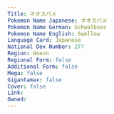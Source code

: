 ```yaml
---
﻿Title: オオスバメ
Pokemon Name Japanese: オオスバメ
Pokemon Name German: Schwalboss
Pokemon Name English: Swellow
Language Card: Japanese
National Dex Number: 277
Region: Hoenn
Regional Form: false
Additional Form: false
Mega: false
Gigantamax: false
Cover: false
Link: 
Owned: 
---
```

